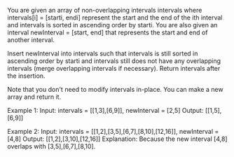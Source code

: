 You are given an array of non-overlapping intervals intervals where intervals[i] = [starti, endi] represent the start
and the end of the ith interval and intervals is sorted in ascending order by starti. 
You are also given an interval newInterval = [start, end] that represents the start and end of another interval.

Insert newInterval into intervals such that intervals is still sorted in ascending order by starti and
intervals still does not have any overlapping intervals (merge overlapping intervals if necessary).
Return intervals after the insertion.

Note that you don't need to modify intervals in-place. You can make a new array and return it.

Example 1:
Input: intervals = [[1,3],[6,9]], newInterval = [2,5]
Output: [[1,5],[6,9]]

Example 2:
Input: intervals = [[1,2],[3,5],[6,7],[8,10],[12,16]], newInterval = [4,8]
Output: [[1,2],[3,10],[12,16]]
Explanation: Because the new interval [4,8] overlaps with [3,5],[6,7],[8,10].
